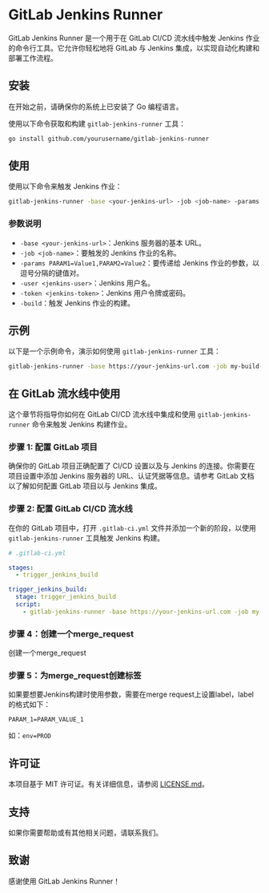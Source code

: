 # GitLab Jenkins Runner

GitLab Jenkins Runner 是一个用于在 GitLab CI/CD 流水线中触发 Jenkins 作业的命令行工具。它允许你轻松地将 GitLab 与 Jenkins 集成，以实现自动化构建和部署工作流程。

## 安装

在开始之前，请确保你的系统上已安装了 Go 编程语言。

使用以下命令获取和构建 `gitlab-jenkins-runner` 工具：

```bash
go install github.com/yourusername/gitlab-jenkins-runner
```

## 使用

使用以下命令来触发 Jenkins 作业：

```bash
gitlab-jenkins-runner -base <your-jenkins-url> -job <job-name> -params PARAM1=Value1,PARAM2=Value2 -user <jenkins-user> -token <jenkins-token> -build
```

### 参数说明

- `-base <your-jenkins-url>`：Jenkins 服务器的基本 URL。
- `-job <job-name>`：要触发的 Jenkins 作业的名称。
- `-params PARAM1=Value1,PARAM2=Value2`：要传递给 Jenkins 作业的参数，以逗号分隔的键值对。
- `-user <jenkins-user>`：Jenkins 用户名。
- `-token <jenkins-token>`：Jenkins 用户令牌或密码。
- `-build`：触发 Jenkins 作业的构建。

## 示例

以下是一个示例命令，演示如何使用 `gitlab-jenkins-runner` 工具：

```bash
gitlab-jenkins-runner -base https://your-jenkins-url.com -job my-build-job -params BRANCH=main,ENV=prod -user jenkinsuser -token myapitoken -build
```

## 在 GitLab 流水线中使用

这个章节将指导你如何在 GitLab CI/CD 流水线中集成和使用 `gitlab-jenkins-runner` 命令来触发 Jenkins 构建作业。

### 步骤 1: 配置 GitLab 项目

确保你的 GitLab 项目正确配置了 CI/CD 设置以及与 Jenkins 的连接。你需要在项目设置中添加 Jenkins 服务器的 URL、认证凭据等信息。请参考 GitLab 文档以了解如何配置 GitLab 项目以与 Jenkins 集成。

### 步骤 2: 配置 GitLab CI/CD 流水线

在你的 GitLab 项目中，打开 `.gitlab-ci.yml` 文件并添加一个新的阶段，以使用 `gitlab-jenkins-runner` 工具触发 Jenkins 构建。

```yaml
# .gitlab-ci.yml

stages:
  - trigger_jenkins_build

trigger_jenkins_build:
  stage: trigger_jenkins_build
  script:
    - gitlab-jenkins-runner -base https://your-jenkins-url.com -job my-build-job -params BRANCH=$CI_MERGE_REQUEST_SOURCE_BRANCH,ENV=prod,${CI_MERGE_REQUEST_LABELS} -user jenkinsuser -token myapitoken -build

```

### 步骤 4：创建一个merge_request
创建一个merge_request

### 步骤 5：为merge_request创建标签
如果要想要Jenkins构建时使用参数，需要在merge request上设置label，label的格式如下：
```
PARAM_1=PARAM_VALUE_1
```

如：`env=PROD`

## 许可证

本项目基于 MIT 许可证。有关详细信息，请参阅 [LICENSE.md](LICENSE.md)。

## 支持

如果你需要帮助或有其他相关问题，请联系我们。

## 致谢

感谢使用 GitLab Jenkins Runner！
